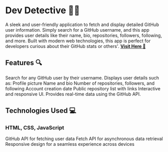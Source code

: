 # Dev Detective 🕵️‍♂️

A sleek and user-friendly application to fetch and display detailed GitHub user information. Simply search for a GitHub username, and this app provides user details like their name, bio, repositories, followers, following, and more. Built with modern web technologies, this app is perfect for developers curious about their GitHub stats or others'.
<a href="https://ayushhhjaiswal.github.io/Dev-Detective-Github/" target="_blank">
    <b>Visit Here 🚀</b>
  </a>
## Features 🔍

Search for any GitHub user by their username.
Displays user details such as:
Profile picture
Name and bio
Number of repositories, followers, and following
Account creation date
Public repository list with links
Interactive and responsive UI.
Provides real-time data using the GitHub API.
## Technologies Used 💻

### HTML, CSS, JavaScript
GitHub API for fetching user data
Fetch API for asynchronous data retrieval
Responsive design for a seamless experience across devices
